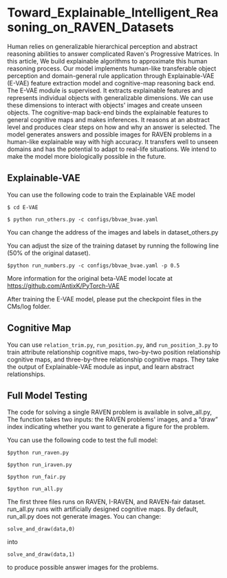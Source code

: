 # Toward_Explainable_Intelligent_Reasoning_on_RAVEN_Datasets
Human relies on generalizable hierarchical perception and abstract reasoning abilities to answer complicated Raven's Progressive Matrices. In this article, We build explainable algorithms to approximate this human reasoning process. Our model implements human-like transferable object perception and domain-general rule application through Explainable-VAE (E-VAE) feature extraction model and cognitive-map reasoning back end. The E-VAE module is supervised. It extracts explainable features and represents individual objects with generalizable dimensions. We can use these dimensions to interact with objects' images and create unseen objects. The cognitive-map back-end binds the explainable features to general cognitive maps and makes inferences. It reasons at an abstract level and produces clear steps on how and why an answer is selected. The model generates answers and possible images for RAVEN problems in a human-like explainable way with high accuracy. It transfers well to unseen domains and has the potential to adapt to real-life situations. We intend to make the model more biologically possible in the future.

## Explainable-VAE
You can use the following code to train the Explainable VAE model

`$ cd E-VAE`

`$ python run_others.py -c configs/bbvae_bvae.yaml`

You can change the address of the images and labels in dataset_others.py

You can adjust the size of the training dataset by running the following line (50% of the original dataset).

`$python run_numbers.py -c configs/bbvae_bvae.yaml -p 0.5`

More information for the original beta-VAE model locate at https://github.com/AntixK/PyTorch-VAE

After training the E-VAE model, please put the checkpoint files in the CMs/log folder.

## Cognitive Map
You can use `relation_trim.py`, `run_position.py`, and `run_position_3.py` to train attribute relationship cognitive maps, two-by-two position relationship cognitive maps, and three-by-three relationship cognitive maps. They take the output of Explainable-VAE module as input, and learn abstract relationships.

## Full Model Testing
The code for solving a single RAVEN problem is available in solve_all.py, The function takes two inputs: the RAVEN problems' images, and a “draw” index indicating whether you want to generate a figure for the problem.

You can use the following code to test the full model:

`$python run_raven.py`

`$python run_iraven.py`

`$python run_fair.py`

`$python run_all.py`

The first three files runs on RAVEN, I-RAVEN, and RAVEN-fair dataset. run_all.py runs with artificially designed cognitive maps.
By default, run_all.py does not generate images. You can change:

`solve_and_draw(data,0)`

into 

`solve_and_draw(data,1)`

to produce possible answer images for the problems.







